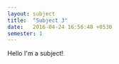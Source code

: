 ```yaml
---
layout: subject
title:  "Subject 3"
date:   2016-04-24 16:56:48 +0530
semester: 1
---
```

Hello I'm a subject!
